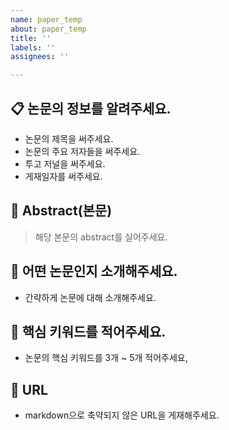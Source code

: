 ```yaml
---
name: paper_temp
about: paper_temp
title: ''
labels: ''
assignees: ''

---
```


## :clipboard: 논문의 정보를 알려주세요.
- 논문의 제목을 써주세요.
- 논문의 주요 저자들을 써주세요.
- 투고 저널을 써주세요.
- 게재일자를 써주세요.

## :page_with_curl: Abstract(본문)
> 해당 본문의 abstract를 실어주세요.

## :mag_right: 어떤 논문인지 소개해주세요.
- 간략하게 논문에 대해 소개해주세요.

## :key: 핵심 키워드를 적어주세요.
- 논문의 핵심 키워드를 3개 ~ 5개 적어주세요,

## :paperclip: URL
- markdown으로 축약되지 않은 URL을 게재해주세요.
